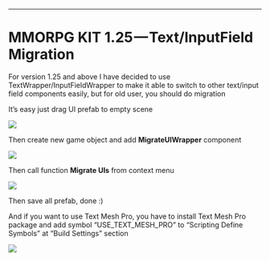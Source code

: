 * * *

MMORPG KIT 1.25 — Text/InputField Migration
===========================================

For version 1.25 and above I have decided to use TextWrapper/InputFieldWrapper to make it able to switch to other text/input field components easily, but for old user, you should do migration

It’s easy just drag UI prefab to empty scene

![](https://cdn-images-1.medium.com/max/1600/1*0H5aCN9_CRyeysCocoSNjg.png)

Then create new game object and add **MigrateUIWrapper** component

![](https://cdn-images-1.medium.com/max/1600/1*y9xnyfpywDMalydMs2dyNA.png)

Then call function **Migrate UIs** from context menu

![](https://cdn-images-1.medium.com/max/1600/1*hKfFgiPQ5E1N0tjIf32Omw.png)

Then save all prefab, done :)

And if you want to use Text Mesh Pro, you have to install Text Mesh Pro package and add symbol “USE\_TEXT\_MESH\_PRO” to “Scripting Define Symbols” at “Build Settings” section

![](https://cdn-images-1.medium.com/max/1600/1*LAjEyLaOihwzk3-GpPJY-Q.png)